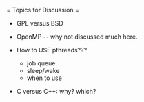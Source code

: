 = Topics for Discussion =

 * GPL versus BSD

 * OpenMP -- why not discussed much here. 

 * How to USE pthreads???
     - job queue
     - sleep/wake
     - when to use

 * C versus C++: why? which?
